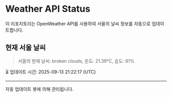 
# Weather API Status

이 리포지토리는 OpenWeather API를 사용하여 서울의 날씨 정보를 자동으로 업데이트합니다.

## 현재 서울 날씨
> 서울의 현재 날씨: broken clouds, 온도: 21.39°C, 습도: 91%

⏳ 업데이트 시간: 2025-09-13 21:22:17 (UTC)

---
자동 업데이트 봇에 의해 관리됩니다.
